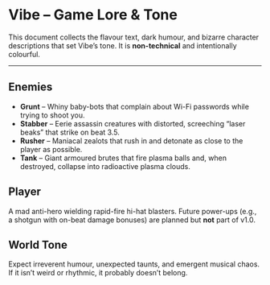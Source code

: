 # Vibe – Game Lore & Tone

This document collects the flavour text, dark humour, and bizarre character descriptions that set Vibe’s tone. It is **non-technical** and intentionally colourful.

---

## Enemies

* **Grunt** – Whiny baby-bots that complain about Wi-Fi passwords while trying to shoot you.
* **Stabber** – Eerie assassin creatures with distorted, screeching “laser beaks” that strike on beat 3.5.
* **Rusher** – Maniacal zealots that rush in and detonate as close to the player as possible.
* **Tank** – Giant armoured brutes that fire plasma balls and, when destroyed, collapse into radioactive plasma clouds.

## Player
A mad anti-hero wielding rapid-fire hi-hat blasters. Future power-ups (e.g., a shotgun with on-beat damage bonuses) are planned but **not** part of v1.0.

## World Tone
Expect irreverent humour, unexpected taunts, and emergent musical chaos. If it isn’t weird or rhythmic, it probably doesn’t belong.
